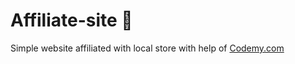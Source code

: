 # Affiliate-site :money_mouth_face:                                                                                                                                                                       
Simple website affiliated with local store
 with help of <a href="http://johnelder.com/">Codemy.com</a>
